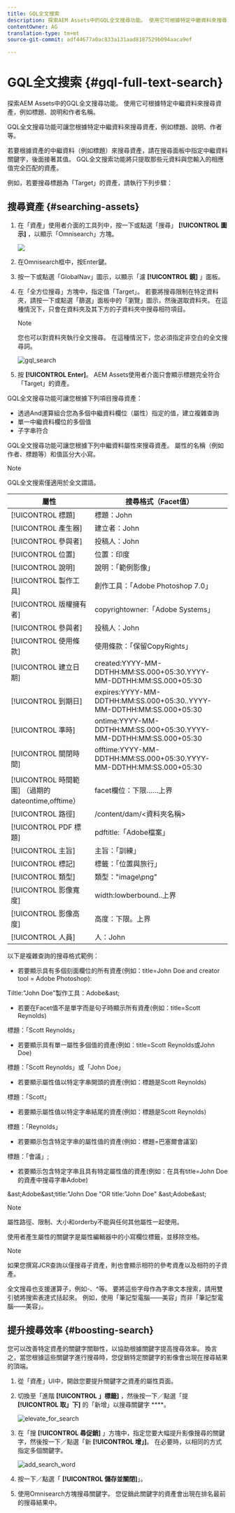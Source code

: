 ```yaml
---
title: GQL全文搜索
description: 探索AEM Assets中的GQL全文搜尋功能。 使用它可根據特定中繼資料來搜尋資產，例如標題、說明和作者名稱。
contentOwner: AG
translation-type: tm+mt
source-git-commit: adf44677a0ac833a131aad8187529b094aaca9ef

---
```



# GQL全文搜索 {#gql-full-text-search}

探索AEM Assets中的GQL全文搜尋功能。 使用它可根據特定中繼資料來搜尋資產，例如標題、說明和作者名稱。

GQL全文搜尋功能可讓您根據特定中繼資料來搜尋資產，例如標題、說明、作者等。

若要根據資產的中繼資料（例如標題）來搜尋資產，請在搜尋面板中指定中繼資料關鍵字，後面接著其值。 GQL全文搜索功能將只提取那些元資料與您輸入的相應值完全匹配的資產。

例如，若要搜尋標題為「Target」的資產，請執行下列步驟：

## 搜尋資產 {#searching-assets}

1. 在「資產」使用者介面的工具列中，按一下或點選「搜尋」 **[!UICONTROL 圖示]** ，以顯示「Omnisearch」方塊。

   ![](assets/do-not-localize/chlimage_1.png)

1. 在Omnisearch框中，按Enter鍵。
1. 按一下或點選「GlobalNav」圖示，以顯示「濾 **[!UICONTROL 鏡]** 」面板。
1. 在「全方位搜尋」方塊中，指定值「Target」。 若要將搜尋限制在特定資料夾，請按一下或點選「篩選」面板中的「瀏覽」圖示，然後選取資料夾。 在這種情況下，只會在資料夾及其下方的子資料夾中搜尋相符項目。

   >[!NOTE]
   >
   >您也可以對資料夾執行全文搜尋。 在這種情況下，您必須指定非空白的全文搜尋詞。

   ![gql_search](assets/gql_search.png)

1. 按 **[!UICONTROL Enter]**。 AEM Assets使用者介面只會顯示標題完全符合「Target」的資產。

GQL全文搜尋功能可讓您根據下列項目搜尋資產：

* 透過And運算組合您為多個中繼資料欄位（屬性）指定的值，建立複雜查詢
* 單一中繼資料欄位的多個值
* 子字串符合

GQL全文搜尋功能可讓您根據下列中繼資料屬性來搜尋資產。 屬性的名稱（例如作者、標題等）和值區分大小寫。

>[!NOTE]
>
>GQL全文搜索僅適用於全文謂語。

| 屬性 | 搜尋格式（Facet值） |
|---|---|
| [!UICONTROL 標題] | 標題：John |
| [!UICONTROL 產生器] | 建立者：John |
| [!UICONTROL 參與者] | 投稿人：John |
| [!UICONTROL 位置] | 位置：印度 |
| [!UICONTROL 說明] | 說明：「範例影像」 |
| [!UICONTROL 製作工具] | 創作工具：「Adobe Photoshop 7.0」 |
| [!UICONTROL 版權擁有者] | copyrightowner:「Adobe Systems」 |
| [!UICONTROL 參與者] | 投稿人：John |
| [!UICONTROL 使用條款] | 使用條款：「保留CopyRights」 |
| [!UICONTROL 建立日期] | created:YYYY-MM-DDTHH:MM:SS.000+05:30.YYYY-MM-DDTHH:MM:SS.000+05:30 |
| [!UICONTROL 到期日] | expires:YYYY-MM-DDTHH:MM:SS.000+05:30..YYYY-MM-DDTHH:MM:SS.000+05:30 |
| [!UICONTROL 準時] | ontime:YYYY-MM-DDTHH:MM:SS.000+05:30.YYYY-MM-DDTHH:MM:SS.000+05:30 |
| [!UICONTROL 關閉時間] | offtime:YYYY-MM-DDTHH:MM:SS.000+05:30.YYYY-MM-DDTHH:MM:SS.000+05:30 |
| [!UICONTROL 時間範圍] （過期的dateontime,offtime） | facet欄位：下限……上界 |
| [!UICONTROL 路徑] | /content/dam/&lt;資料夾名稱> |
| [!UICONTROL PDF 標題] | pdftitle:「Adobe檔案」 |
| [!UICONTROL 主旨] | 主旨：「訓練」 |
| [!UICONTROL 標記] | 標籤：「位置與旅行」 |
| [!UICONTROL 類型] | 類型：&quot;image\png&quot; |
| [!UICONTROL 影像寬度] | width:lowberbound..上界 |
| [!UICONTROL 影像高度] | 高度：下限。上界 |
| [!UICONTROL 人員] | 人：John |

以下是複雜查詢的搜尋格式範例：

* 若要顯示具有多個刻面欄位的所有資產(例如：title=John Doe and creator tool = Adobe Photoshop):

Tiltle:&quot;John Doe&quot;製作工具：Adobe&amp;ast;

* 若要在Facet值不是單字而是句子時顯示所有資產(例如：title=Scott Reynolds)

標題：「Scott Reynolds」

* 若要顯示具有單一屬性多個值的資產(例如：title=Scott Reynolds或John Doe)

標題：「Scott Reynolds」或「John Doe」

* 若要顯示屬性值以特定字串開頭的資產(例如：標題是Scott Reynolds)

標題：「Scott」

* 若要顯示屬性值以特定字串結尾的資產(例如：標題是Scott Reynolds)

標題：「Reynolds」

* 若要顯示包含特定字串的屬性值的資產(例如：標題=巴塞爾會議室)

標題：「會議」;

* 若要顯示包含特定字串且具有特定屬性值的資產(例如：在具有title=John Doe的資產中搜尋字串Adobe)

&amp;ast;Adobe&amp;ast;title:&quot;John Doe &quot;OR title:&quot;John Doe&quot; &amp;ast;Adobe&amp;ast;

>[!NOTE]
>
>屬性路徑、限制、大小和orderby不能與任何其他屬性一起使用。
>
>使用者產生屬性的關鍵字是屬性編輯器中的小寫欄位標籤，並移除空格。


>[!NOTE]
>
>如果您撰寫JCR查詢以僅搜尋子資產，則也會顯示相符的參考資產以及相符的子資產。

全文搜尋也支援運算子，例如-、^等。 要將這些字母作為字串文本搜索，請用雙引號將搜索表達式括起來。 例如，使用「筆記型電腦——美容」而非「筆記型電腦——美容」。

## 提升搜尋效率 {#boosting-search}

您可以改善特定資產的關鍵字關聯性，以協助根據關鍵字提高搜尋效率。 換言之，當您根據這些關鍵字進行搜尋時，您促銷特定關鍵字的影像會出現在搜尋結果的頂端。

1. 從「資產」UI中，開啟您要提升關鍵字之資產的屬性頁面。
1. 切換至「進階 **[!UICONTROL 」標籤]** ，然後按一下／點選「提 **[!UICONTROL 取」下]** 的「新增」以搜尋關鍵字 ****。

   ![elevate_for_search](assets/elevate_for_search.png)

1. 在「搜 **[!UICONTROL 尋促銷]** 」方塊中，指定您要大幅提升影像搜尋的關鍵字，然後按一下／點選「新 **[!UICONTROL 增」]**。 在必要時，以相同的方式指定多個關鍵字。

   ![add_search_word](assets/add_search_word.png)

1. 按一下／點選「 **[!UICONTROL 儲存並關閉]**」。
1. 使用Omnisearch方塊搜尋關鍵字。 您促銷此關鍵字的資產會出現在排名最前的搜尋結果中。